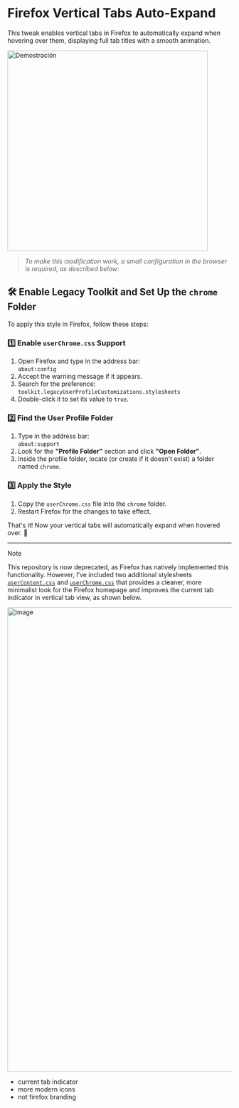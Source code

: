 # Firefox Vertical Tabs Auto-Expand  

This tweak enables vertical tabs in Firefox to automatically expand when hovering over them, displaying full tab titles with a smooth animation.  

<img src="/demonstration.gif" alt="Demostración" width="450" />


>*To make this modification work, a small configuration in the browser is required, as described below:*

## 🛠️ Enable Legacy Toolkit and Set Up the `chrome` Folder  

To apply this style in Firefox, follow these steps:  

### 1️⃣ Enable `userChrome.css` Support  
1. Open Firefox and type in the address bar:  
`about:config`
2. Accept the warning message if it appears.  
3. Search for the preference:  
`toolkit.legacyUserProfileCustomizations.stylesheets`
4. Double-click it to set its value to `true`.  

### 2️⃣ Find the User Profile Folder  
1. Type in the address bar:  
`about:support`
2. Look for the **"Profile Folder"** section and click **"Open Folder"**.  
3. Inside the profile folder, locate (or create if it doesn't exist) a folder named `chrome`.  

### 3️⃣ Apply the Style  
1. Copy the `userChrome.css` file into the `chrome` folder.  
2. Restart Firefox for the changes to take effect.  

That's it! Now your vertical tabs will automatically expand when hovered over. 🚀  

---

>[!note]
>This repository is now deprecated, as Firefox has natively implemented this functionality.
>However, I’ve included two additional stylesheets [`userContent.css`](/new/userContent.css) and [`userChrome.css`](/new/userChrome.css) that provides a cleaner, more minimalist look for the Firefox homepage and improves the current tab indicator in vertical tab view, as shown below.

<img width="1919" height="1041" alt="image" src="https://github.com/user-attachments/assets/10727147-7f74-4eff-9a66-aca2c8681e19" />

- current tab indicator
- more modern icons
- not firefox branding
